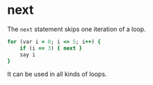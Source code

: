 # next

The `next` statement skips one iteration of a loop.

```ruby
for (var i = 0; i <= 5; i++) {
    if (i == 3) { next }
    say i
}
```

It can be used in all kinds of loops.

